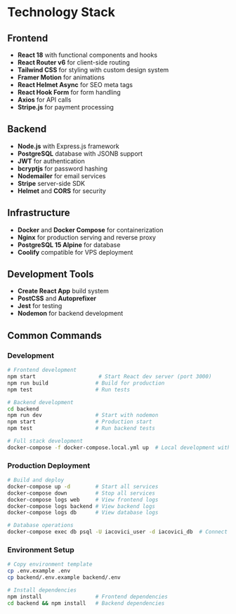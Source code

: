 # Technology Stack

## Frontend
- **React 18** with functional components and hooks
- **React Router v6** for client-side routing
- **Tailwind CSS** for styling with custom design system
- **Framer Motion** for animations
- **React Helmet Async** for SEO meta tags
- **React Hook Form** for form handling
- **Axios** for API calls
- **Stripe.js** for payment processing

## Backend
- **Node.js** with Express.js framework
- **PostgreSQL** database with JSONB support
- **JWT** for authentication
- **bcryptjs** for password hashing
- **Nodemailer** for email services
- **Stripe** server-side SDK
- **Helmet** and **CORS** for security

## Infrastructure
- **Docker** and **Docker Compose** for containerization
- **Nginx** for production serving and reverse proxy
- **PostgreSQL 15 Alpine** for database
- **Coolify** compatible for VPS deployment

## Development Tools
- **Create React App** build system
- **PostCSS** and **Autoprefixer**
- **Jest** for testing
- **Nodemon** for backend development

## Common Commands

### Development
```bash
# Frontend development
npm start                    # Start React dev server (port 3000)
npm run build               # Build for production
npm test                    # Run tests

# Backend development
cd backend
npm run dev                 # Start with nodemon
npm start                   # Production start
npm test                    # Run backend tests

# Full stack development
docker-compose -f docker-compose.local.yml up  # Local development with hot reload
```

### Production Deployment
```bash
# Build and deploy
docker-compose up -d        # Start all services
docker-compose down         # Stop all services
docker-compose logs web     # View frontend logs
docker-compose logs backend # View backend logs
docker-compose logs db      # View database logs

# Database operations
docker-compose exec db psql -U iacovici_user -d iacovici_db  # Connect to DB
```

### Environment Setup
```bash
# Copy environment template
cp .env.example .env
cp backend/.env.example backend/.env

# Install dependencies
npm install                 # Frontend dependencies
cd backend && npm install   # Backend dependencies
```